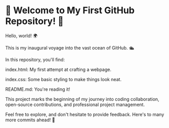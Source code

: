 # 🎉 Welcome to My First GitHub Repository! 🎉

Hello, world! 🌍

This is my inaugural voyage into the vast ocean of GitHub. 🛳️

In this repository, you'll find:

index.html: My first attempt at crafting a webpage.

index.css: Some basic styling to make things look neat.

README.md: You're reading it!

This project marks the beginning of my journey into coding collaboration, open-source contributions, and professional project management.

Feel free to explore, and don't hesitate to provide feedback. Here's to many more commits ahead! 🚀

